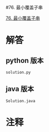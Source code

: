 #76. 最小覆盖子串

[76. 最小覆盖子串](https://leetcode.cn/problems/minimum-window-substring?envType=featured-list&envId=2cktkvj?envType=featured-list&envId=2cktkvj)
                 
# 解答
                 
## python 版本

````include python
solution.py
````


## java 版本



````include java
Solution.java
````
                 

# 注释